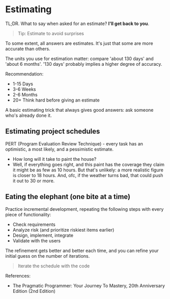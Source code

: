 # Estimating

TL;DR. What to say when asked for an estimate? **I'll get back to you**.

> Tip: Estimate to avoid surprises

To some extent, all answers are estimates. It's just that some are more accurate than others.

The units you use for estimation matter: compare 'about 130 days' and 'about 6 months'. '130 days' probably implies a higher degree of accuracy.

Recommendation:
* 1-15 Days
* 3-6 Weeks
* 2-6 Months
* 20+ Think hard before giving an estimate

A basic estimating trick that always gives good answers: ask someone who's already done it.

## Estimating project schedules

PERT (Program Evaluation Review Technique) - every task has an optimistic, a most likely, and a pessimistic estimate.

- How long will it take to paint the house?
- Well, if everything goes right, and this paint has the coverage they claim it might be as few as 10 hours. But that's unlikely: a more realistic figure is closer to 18 hours. And, ofc, if the weather turns bad, that could push it out to 30 or more.

## Eating the elephant (one bite at a time)

Practice incremental development, repeating the following steps with every piece of functionality:
* Check requirements
* Analyze risk (and prioritize riskiest items earlier)
* Design, implement, integrate
* Validate with the users

The refinement gets better and better each time, and you can refine your initial guess on the number of iterations.

> Iterate the schedule with the code

References:
* The Pragmatic Programmer: Your Journey To Mastery, 20th Anniversary Edition (2nd Edition)